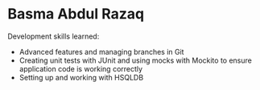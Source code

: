 # Basma Abdul Razaq

Development skills learned:

-   Advanced features and managing branches in Git
-   Creating unit tests with JUnit and using mocks with Mockito to ensure application code is working correctly
-   Setting up and working with HSQLDB
